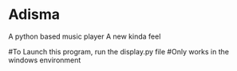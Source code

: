 # Adisma
A python based music player
A new kinda feel


#To Launch this program, run the display.py file
#Only works in the windows environment
